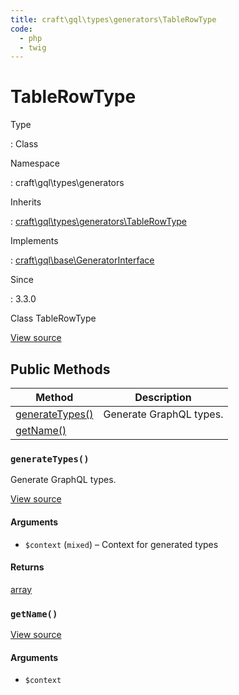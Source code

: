 ```yaml
---
title: craft\gql\types\generators\TableRowType
code:
  - php
  - twig
---
```


# TableRowType

Type

:   Class

Namespace

:   craft\gql\types\generators

Inherits

:   [craft\gql\types\generators\TableRowType](craft-gql-types-generators-tablerowtype.md)

Implements

:   [craft\gql\base\GeneratorInterface](craft-gql-base-generatorinterface.md)

Since

:   3.3.0



Class TableRowType





[View source](https://github.com/craftcms/cms/blob/master/src/gql/types/generators/TableRowType.php)






## Public Methods

| Method                                                                             | Description
| ---------------------------------------------------------------------------------- | -----------------------
| [generateTypes()](craft-gql-types-generators-tablerowtype.md#method-generatetypes) | Generate GraphQL types.
| [getName()](craft-gql-types-generators-tablerowtype.md#method-getname)             |

### `generateTypes()`





Generate GraphQL types.








[View source](https://github.com/craftcms/cms/blob/master/src/gql/types/generators/TableRowType.php#L30-L68)


#### Arguments

- `$context` (`mixed`) – Context for generated types

#### Returns

[array](http://php.net/language.types.array)



### `getName()`










[View source](https://github.com/craftcms/cms/blob/master/src/gql/types/generators/TableRowType.php#L73-L77)


#### Arguments

- `$context`











